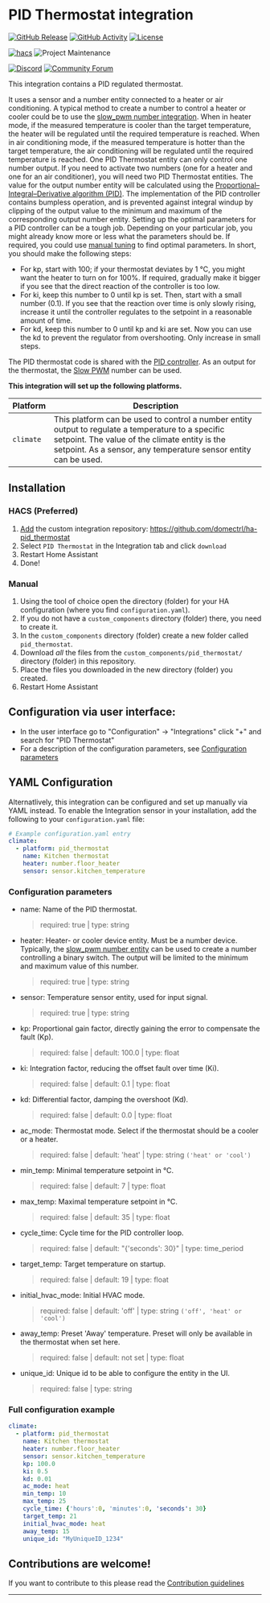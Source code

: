 # PID Thermostat integration

[![GitHub Release][releases-shield]][releases]
[![GitHub Activity][commits-shield]][commits]
[![License][license-shield]](LICENSE)

[![hacs][hacsbadge]][hacs]
![Project Maintenance][maintenance-shield]

[![Discord][discord-shield]][discord]
[![Community Forum][forum-shield]][forum]

This integration contains a PID regulated thermostat. 

It uses a sensor and a number entity connected to a heater or air conditioning. A typical method to create a number to control a heater or cooler could be to use the [slow_pwm number integration][slow_pwm]. When in heater mode, if the measured temperature is cooler than the target temperature, the heater will be regulated until the required temperature is reached. When in air conditioning mode, if the measured temperature is hotter than the target temperature, the air conditioning will be regulated until the required temperature is reached. One PID Thermostat entity can only control one number output. If you need to activate two numbers (one for a heater and one for an air conditioner), you will need two PID Thermostat entities. The value for the output number entity will be calculated using the [Proportional–Integral–Derivative algorithm (PID)](https://en.wikipedia.org/wiki/PID_controller). The implementation of the PID controller contains bumpless operation, and is prevented against integral windup by clipping of the output value to the minimum and maximum of the corresponding output number entity. Setting up the optimal parameters for a PID controller can be a tough job. Depending on your particular job, you might already know more or less what the parameters should be. If required, you could use [manual tuning](https://en.wikipedia.org/wiki/PID_controller#Manual_tuning) to find optimal parameters. In short, you should make the following steps:
- For kp, start with 100; if your thermostat deviates by 1 °C, you might want the heater to turn on for 100%. If required, gradually make it bigger if you see that the direct reaction of the controller is too low.
- For ki, keep this number to 0 until kp is set. Then, start with a small number (0.1). If you see that the reaction over time is only slowly rising, increase it until the controller regulates to the setpoint in a reasonable amount of time.
- For kd, keep this number to 0 until kp and ki are set. Now you can use the kd to prevent the regulator from overshooting. Only increase in small steps.

The PID thermostat code is shared with the [PID controller][pid_controller]. As an output for the thermostat, the [Slow PWM][slow_pwm] number can be used.

**This integration will set up the following platforms.**

Platform | Description
-- | --
`climate` | This platform can be used to control a number entity output to regulate a temperature to a specific setpoint. The value of the climate entity is the setpoint. As a sensor, any temperature sensor entity can be used.

## Installation

### HACS (Preferred)
1. [Add](http://homeassistant.local:8123/hacs/integrations) the custom integration repository: https://github.com/domectrl/ha-pid_thermostat
2. Select `PID Thermostat` in the Integration tab and click `download`
3. Restart Home Assistant
4. Done!

### Manual
1. Using the tool of choice open the directory (folder) for your HA configuration (where you find `configuration.yaml`).
1. If you do not have a `custom_components` directory (folder) there, you need to create it.
1. In the `custom_components` directory (folder) create a new folder called `pid_thermostat`.
1. Download _all_ the files from the `custom_components/pid_thermostat/` directory (folder) in this repository.
1. Place the files you downloaded in the new directory (folder) you created.
1. Restart Home Assistant

## Configuration via user interface:
* In the user interface go to "Configuration" -> "Integrations" click "+" and search for "PID Thermostat"
* For a description of the configuration parameters, see [Configuration parameters](#configuration-parameters)

## YAML Configuration

Alternatlively, this integration can be configured and set up manually via YAML
instead. To enable the Integration sensor in your installation, add the
following to your `configuration.yaml` file:

```yaml
# Example configuration.yaml entry
climate:
  - platform: pid_thermostat
    name: Kitchen thermostat
    heater: number.floor_heater
    sensor: sensor.kitchen_temperature
```

### Configuration parameters
- name: Name of the PID thermostat.
  > required: true | type: string
- heater: Heater- or cooler device entity. Must be a number device. Typically, the [slow_pwm number entity][slow_pwm] can be used to create a number controlling a binary switch. The output will be limited to the minimum and maximum value of this number.
  > required: true | type: string
- sensor: Temperature sensor entity, used for input signal.
  > required: true | type: string
- kp: Proportional gain factor, directly gaining the error to compensate the fault (Kp).
  > required: false | default: 100.0 | type: float
- ki: Integration factor, reducing the offset fault over time (Ki).
  > required: false | default: 0.1 | type: float
- kd: Differential factor, damping the overshoot (Kd).
  > required: false | default: 0.0 | type: float
- ac_mode: Thermostat mode. Select if the thermostat should be a cooler or a heater.
  > required: false | default: 'heat' | type: string `('heat' or 'cool')`
- min_temp: Minimal temperature setpoint in °C.
  > required: false | default: 7 | type: float
- max_temp: Maximal temperature setpoint in °C.
  > required: false | default: 35 | type: float
- cycle_time: Cycle time for the PID controller loop.
  > required: false | default: "{'seconds': 30}" | type: time_period
- target_temp: Target temperature on startup.
  > required: false | default: 19 | type: float
- initial_hvac_mode: Initial HVAC mode. 
  > required: false | default: 'off' | type: string `('off', 'heat' or 'cool')`
- away_temp: Preset 'Away' temperature. Preset will only be available in the thermostat when set here.
  > required: false | default: not set | type: float
- unique_id: Unique id to be able to configure the entity in the UI.
  > required: false | type: string

### Full configuration example

```yaml
climate:
  - platform: pid_thermostat
    name: Kitchen thermostat
    heater: number.floor_heater
    sensor: sensor.kitchen_temperature
    kp: 100.0
    ki: 0.5
    kd: 0.01
    ac_mode: heat
    min_temp: 10
    max_temp: 25
    cycle_time: {'hours':0, 'minutes':0, 'seconds': 30}
    target_temp: 21
    initial_hvac_mode: heat
    away_temp: 15
    unique_id: "MyUniqueID_1234"
```

## Contributions are welcome!

If you want to contribute to this please read the [Contribution guidelines](CONTRIBUTING.md)

***

[commits-shield]: https://img.shields.io/github/commit-activity/y/domectrl/ha-pid_controller.svg?style=for-the-badge
[commits]: https://github.com/domectrl/ha-pid_controller/commits/main
[hacs]: https://hacs.xyz/
[hacsbadge]: https://img.shields.io/badge/HACS-Custom-orange.svg?style=for-the-badge
[discord]: https://discord.gg/Qa5fW2R
[discord-shield]: https://img.shields.io/discord/330944238910963714.svg?style=for-the-badge
[forum-shield]: https://img.shields.io/badge/community-forum-brightgreen.svg?style=for-the-badge
[forum]: https://community.home-assistant.io/
[license-shield]: https://img.shields.io/github/license/domectrl/ha-pid_controller.svg?style=for-the-badge
[maintenance-shield]: https://img.shields.io/badge/maintainer-domectrl-blue.svg?style=for-the-badge
[releases-shield]: https://img.shields.io/github/release/domectrl/ha-pid_controller.svg?style=for-the-badge
[releases]: https://github.com/domectrl/ha-pid_controller/releases
[slow_pwm]: https://github.com/domectrl/ha-slow_pwm
[pid_controller]: https://github.com/domectrl/ha_pid_controller
